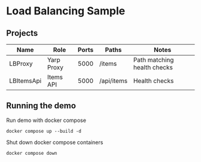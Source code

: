 # Load Balancing Sample

## Projects

| Name       | Role       | Ports | Paths      | Notes                       |
|------------|------------|-------|------------|-----------------------------|
| LBProxy    | Yarp Proxy | 5000  | /items     | Path matching health checks |
| LBItemsApi | Items API  | 5000  | /api/items | Health checks               |

## Running the demo

Run demo with docker compose

```shell
docker compose up --build -d 
```

Shut down docker compose containers

```shell
docker compose down 
```
